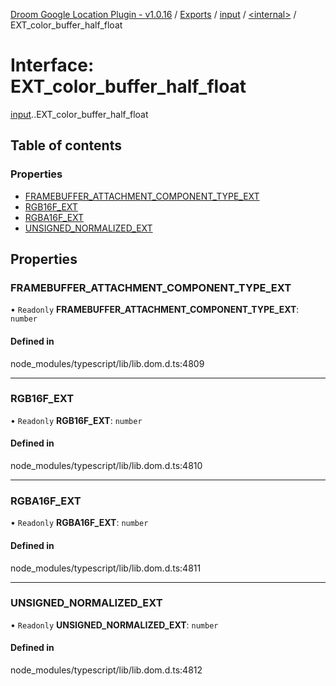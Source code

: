 [Droom Google Location Plugin - v1.0.16](../README.md) / [Exports](../modules.md) / [input](../modules/input.md) / [<internal\>](../modules/input._internal_.md) / EXT\_color\_buffer\_half\_float

# Interface: EXT\_color\_buffer\_half\_float

[input](../modules/input.md).[<internal>](../modules/input._internal_.md).EXT_color_buffer_half_float

## Table of contents

### Properties

- [FRAMEBUFFER\_ATTACHMENT\_COMPONENT\_TYPE\_EXT](input._internal_.EXT_color_buffer_half_float.md#framebuffer_attachment_component_type_ext)
- [RGB16F\_EXT](input._internal_.EXT_color_buffer_half_float.md#rgb16f_ext)
- [RGBA16F\_EXT](input._internal_.EXT_color_buffer_half_float.md#rgba16f_ext)
- [UNSIGNED\_NORMALIZED\_EXT](input._internal_.EXT_color_buffer_half_float.md#unsigned_normalized_ext)

## Properties

### FRAMEBUFFER\_ATTACHMENT\_COMPONENT\_TYPE\_EXT

• `Readonly` **FRAMEBUFFER\_ATTACHMENT\_COMPONENT\_TYPE\_EXT**: `number`

#### Defined in

node_modules/typescript/lib/lib.dom.d.ts:4809

___

### RGB16F\_EXT

• `Readonly` **RGB16F\_EXT**: `number`

#### Defined in

node_modules/typescript/lib/lib.dom.d.ts:4810

___

### RGBA16F\_EXT

• `Readonly` **RGBA16F\_EXT**: `number`

#### Defined in

node_modules/typescript/lib/lib.dom.d.ts:4811

___

### UNSIGNED\_NORMALIZED\_EXT

• `Readonly` **UNSIGNED\_NORMALIZED\_EXT**: `number`

#### Defined in

node_modules/typescript/lib/lib.dom.d.ts:4812
